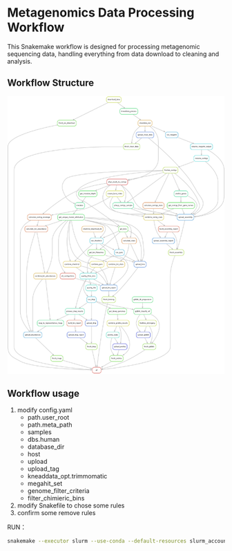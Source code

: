 # Metagenomics Data Processing Workflow

This Snakemake workflow is designed for processing metagenomic sequencing data, handling everything from data download to cleaning and analysis.

## Workflow Structure

<img src="images/rulegraph.png" alt="workflow" width="800"/>

## Workflow usage

1. modify config.yaml
	-	path.user_root
	-	path.meta_path
	-	samples
	-	dbs.human
	-	database_dir
	-	host
	-	upload
	-	upload_tag
	-	kneaddata_opt.trimmomatic
	-	megahit_set
	-	genome_filter_criteria
	-	filter_chimieric_bins
2. modify Snakefile to chose some rules
3. confirm some remove rules

RUN：

```bash
snakemake --executor slurm --use-conda --default-resources slurm_account=<SLURM ACCOUNT> slurm_partition=<SLURM PARTITION> -j <TASK COUNT> --resources download_slots=<NUM> upload_slots=<NUM>
```

